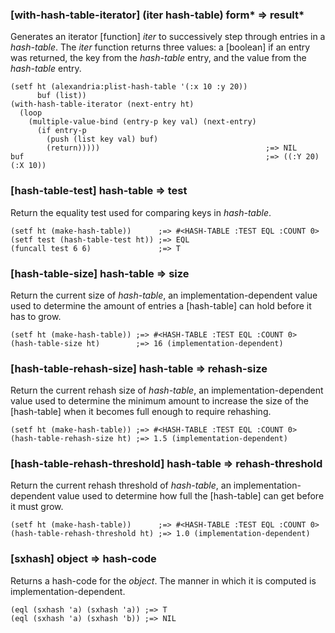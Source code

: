 ### [with-hash-table-iterator] \(iter hash-table) form\* => result\*

Generates an iterator [function] *iter* to successively step
through entries in a *hash-table*. The *iter* function returns
three values: a [boolean] if an entry was returned, the key
from the *hash-table* entry, and the value from the
*hash-table* entry.

~~~
(setf ht (alexandria:plist-hash-table '(:x 10 :y 20))
      buf (list))
(with-hash-table-iterator (next-entry ht)
  (loop
    (multiple-value-bind (entry-p key val) (next-entry)
      (if entry-p
        (push (list key val) buf)
        (return)))))                                     ;=> NIL
buf                                                      ;=> ((:Y 20) (:X 10))
~~~

### [hash-table-test] hash-table => test

Return the equality test used for comparing keys in *hash-table*.

~~~
(setf ht (make-hash-table))      ;=> #<HASH-TABLE :TEST EQL :COUNT 0>
(setf test (hash-table-test ht)) ;=> EQL
(funcall test 6 6)               ;=> T
~~~

### [hash-table-size] hash-table => size

Return the current size of *hash-table*, an
implementation-dependent value used to determine the amount
of entries a [hash-table] can hold before it has to grow.

~~~
(setf ht (make-hash-table)) ;=> #<HASH-TABLE :TEST EQL :COUNT 0>
(hash-table-size ht)        ;=> 16 (implementation-dependent)
~~~

### [hash-table-rehash-size] hash-table => rehash-size

Return the current rehash size of *hash-table*, an
implementation-dependent value used to determine the minimum
amount to increase the size of the [hash-table] when it
becomes full enough to require rehashing.

~~~
(setf ht (make-hash-table)) ;=> #<HASH-TABLE :TEST EQL :COUNT 0>
(hash-table-rehash-size ht) ;=> 1.5 (implementation-dependent)
~~~

### [hash-table-rehash-threshold] hash-table => rehash-threshold

Return the current rehash threshold of *hash-table*, an
implementation-dependent value used to determine how full
the [hash-table] can get before it must grow.

~~~
(setf ht (make-hash-table))      ;=> #<HASH-TABLE :TEST EQL :COUNT 0>
(hash-table-rehash-threshold ht) ;=> 1.0 (implementation-dependent)
~~~

### [sxhash] object => hash-code

Returns a hash-code for the *object*. The manner in which it
is computed is implementation-dependent.

~~~
(eql (sxhash 'a) (sxhash 'a)) ;=> T
(eql (sxhash 'a) (sxhash 'b)) ;=> NIL
~~~
